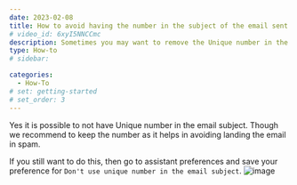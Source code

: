 ```yaml
---
date: 2023-02-08
title: How to avoid having the number in the subject of the email sent by the assistant ?
# video_id: 6xyI5NNCCmc
description: Sometimes you may want to remove the Unique number in the subject of the email sent by the assistant.
type: How-to
# sidebar:

categories:
  - How-To
# set: getting-started
# set_order: 3
---
```

Yes it is possible to not have Unique number in the email subject. Though we recommend to keep the number as it helps in avoiding landing the email in spam. 

If you still want to do this, then go to assistant preferences and save your preference for `Don't use unique number in the email subject`.
![image](../../images/asistant-preference-dont-use-unique-number.png)